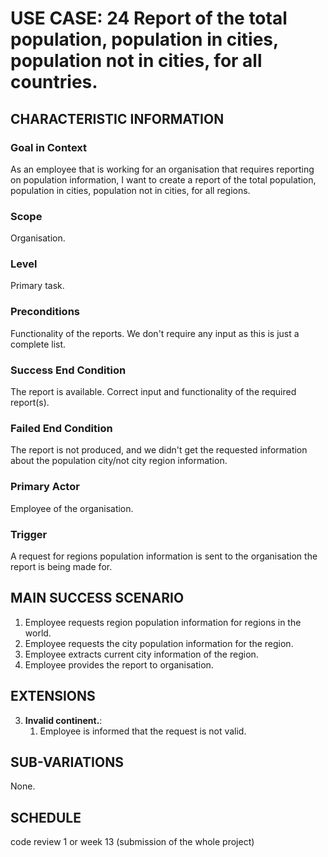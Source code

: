 # USE CASE: 24 Report of the total population, population in cities, population not in cities, for all countries.

## CHARACTERISTIC INFORMATION

### Goal in Context

As an employee that is working for an organisation that requires reporting on population information, I want to create a report of the total population, population in cities, population not in cities, for all regions.

### Scope

Organisation.

### Level

Primary task.

### Preconditions

Functionality of the reports. We don't require any input as this is just a complete list.

### Success End Condition

The report is available. Correct input and functionality of the required report(s).

### Failed End Condition

The report is not produced, and we didn't get the requested information about the population city/not city region information.

### Primary Actor

Employee of the organisation.

### Trigger

A request for regions population information is sent to the organisation the report is being made for.

## MAIN SUCCESS SCENARIO

1. Employee requests region population information for regions in the world.
2. Employee requests the city population information for the region.
3. Employee extracts current city information of the region.
4. Employee provides the report to organisation.

## EXTENSIONS

3. **Invalid continent.**:
    1. Employee is informed that the request is not valid.

## SUB-VARIATIONS

None.

## SCHEDULE

code review 1 or week 13 (submission of the whole project)